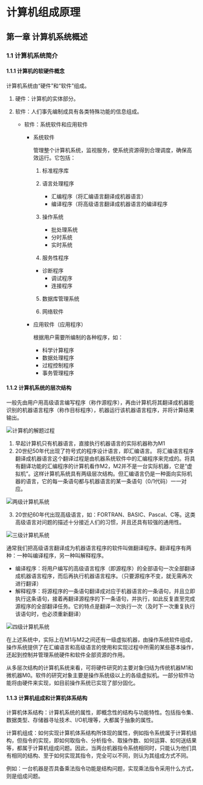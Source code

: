 # 计算机组成原理

## 第一章 计算机系统概述

### 1.1 计算机系统简介

#### 1.1.1 计算机的软硬件概念

计算机系统由“硬件”和“软件”组成。

1. 硬件：计算机的实体部分。

2. 软件：人们事先编制成具有各类特殊功能的信息组成。

   - 软件：系统软件和应用软件

     - 系统软件

       管理整个计算机系统，监视服务，使系统资源得到合理调度，确保高效运行。它包括：

       1. 标准程序库
       
       2. 语言处理程序
          - 汇编程序（将汇编语言翻译成机器语言）
          - 编译程序（将高级语言翻译成机器语言的编译程序
          
       3. 操作系统
          - 批处理系统
          - 分时系统
          - 实时系统
          
       4. 服务性程序
        - 诊断程序
          - 调试程序
          - 连接程序
       
       5. 数据库管理系统
       
       6. 网络软件
       
          

     - 应用软件（应用程序）

       根据用户需要所编制的各种程序，如：

       - 科学计算程序
       - 数据处理程序
       - 过程控制程序
       - 事务管理程序



#### 1.1.2 计算机系统的层次结构

一般先由用户用高级语言编写程序（称作源程序），再由计算机将其翻译成机器能识别的机器语言程序（称作目标程序），机器运行该机器语言程序，并将计算结果输出。

![计算机的解题过程](C:\Users\Administrator\Desktop\计算机解题过程.png)

1. 早起计算机只有机器语言，直接执行机器语言的实际机器称为M1
2. 20世纪50年代出现了符号式的程序设计语言，即汇编语言。
   将汇编语言程序翻译成机器语言这个翻译过程是由机器系统软件中的汇编程序来完成的。将具有翻译功能的汇编程序的计算机看作M2，M2并不是一台实际机器，它是“虚拟机”。这样计算机系统具有两级层次结构。但汇编语言仍是一种面向实际机器的语言，它的每一条语句都与机器语言的某一条语句（0/1代码）一一对应。

![两级计算机系统](C:\Users\Administrator\Desktop\计算机组成\两级计算机系统.png)

3. 20世纪60年代出现高级语言，如：FORTRAN、BASIC、Pascal、C等。这类高级语言对问题的描述十分接近人们的习惯，并且还具有较强的通用性。

![三级计算机系统](C:\Users\Administrator\Desktop\计算机组成\三级计算机系统.png)

通常我们把高级语言翻译成为机器语言程序的软件叫做翻译程序。翻译程序有两种：一种叫编译程序，另一种叫解释程序。

- 编译程序：将用户编写的高级语言程序（即源程序）的全部语句一次全部翻译成机器语言程序，而后再执行机器语言程序。（只要源程序不变，就无需再次进行翻译）
- 解释程序：将源程序的一条语句翻译成对应于机器语言的一条语句，并且立即执行这条语句，接着再翻译源程序的下一条语句，并执行，如此反复直至完成源程序的全部翻译任务。它的特点是翻译一次执行一次（及时下一次重复执行该语句时，也必须重新翻译）

![四级计算机系统](C:\Users\Administrator\Desktop\计算机组成\四级计算机系统.png)

在上述系统中，实际上在M1与M2之间还有一级虚拟机器，由操作系统软件组成，操作系统提供了在汇编语言和高级语言的使用和实现过程中所需的某些基本操作，还起到控制并管理系统硬件和软件全部资源的作用。

从多层次结构的计算机系统来看，可将硬件研究的主要对象归结为传统机器M1和微机器M0。软件的研究对象主要是操作系统级以上的各级虚拟机。一部分软件功能将由硬件来实现，如目前操作系统已实现了部分固化。

#### 1.1.3 计算机组成和计算机体系结构

计算机体系结构：计算机系统的属性，即概念性的结构与功能特性。包括指令集、数据类型、存储器寻址技术、I/O机理等，大都属于抽象的属性。

计算机组成：如何实现计算机体系结构所体现的属性，例如指令系统属于计算机结构，但指令的实现，即如何取指令、分析指令、取操作数、如何运算、如何送结果等，都属于计算机组成问题。因此，当两台机器指令系统相同时，只能认为他们具有相同的结构、至于如何实现其指令，完全可以不同，则认为其组成方式不同。

例如：一台机器是否具备乘法指令功能是结构问题，实现乘法指令采用什么方式，则是组成问题。


